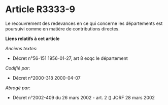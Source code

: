 # Article R3333-9

Le recouvrement des redevances en ce qui concerne les départements est poursuivi comme en matière de contributions directes.

**Liens relatifs à cet article**

_Anciens textes_:

  - Décret n°56-151 1956-01-27, art 8 ecqc le département

_Codifié par_:

  - Décret n°2000-318 2000-04-07

_Abrogé par_:

  - Décret n°2002-409 du 26 mars 2002 - art. 2 () JORF 28 mars 2002

